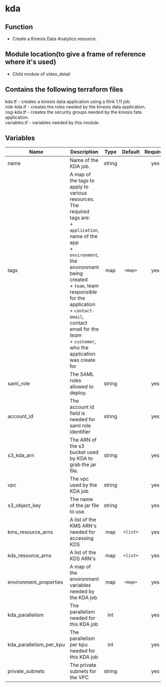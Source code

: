 # kda

## Function

- Create a Kinesis Data Analytics resource.

## Module location(to give a frame of reference where it's used)

- Child module of video_detail

## Contains the following terraform files

kda.tf - creates a kinesis data application using a flink 1.11 job.  
role-kda.tf - creates the roles needed by the kinesis data application.  
nsg-kda.tf - creates the security groups needed by the kinesis fata application.  
variables.tf - variables needed by this module.

## Variables

| Name                    | Description                                                                                                                                                                                                                                                                                                                 |  Type  | Default  | Required |
| ----------------------- | --------------------------------------------------------------------------------------------------------------------------------------------------------------------------------------------------------------------------------------------------------------------------------------------------------------------------- | :----: | :------: | :------: |
| name                    | Name of the KDA job.                                                                                                                                                                                                                                                                                                        | string |          |   yes    |
| tags                    | A map of the tags to apply to various resources. The required tags are: <br>+ `application`, name of the app <br>+ `environment`, the environment being created <br>+ `team`, team responsible for the application <br>+ `contact-email`, contact email for the _team_ <br>+ `customer`, who the application was create for |  map   | `<map>`  |   yes    |
| saml_role               | The SAML roles allowed to deploy.                                                                                                                                                                                                                                                                                           | string |          |   yes    |
| account_id              | The account id field is needed for saml role identifier                                                                                                                                                                                                                                                                     | string |          |   yes    |
| s3_kda_arn              | The ARN of the s3 bucket used by KDA to grab the jar file.                                                                                                                                                                                                                                                                  | string |          |   yes    |
| vpc                     | The vpc used by the KDA job                                                                                                                                                                                                                                                                                                 | string |          |   yes    |
| s3_object_key           | The name of the jar file to use.                                                                                                                                                                                                                                                                                            | string |          |   yes    |
| kms_resource_arns       | A list of the KMS ARN's needed for accessing KDS                                                                                                                                                                                                                                                                            |  map   | `<list>` |   yes    |
| kds_resource_arns       | A list of the KDS ARN's                                                                                                                                                                                                                                                                                                     |  map   | `<list>` |   yes    |
| environment_properties  | A map of the environment variables needed by the KDA job                                                                                                                                                                                                                                                                    |  map   | `<map>`  |   yes    |
| kda_parallelism         | The parallelism needed for this KDA job                                                                                                                                                                                                                                                                                     |  int   |          |   yes    |
| kda_parallelism_per_kpu | The parallelism per kpu needed for this KDA job                                                                                                                                                                                                                                                                             |  int   |          |   yes    |
| private_subnets         | The private subnets for the VPC                                                                                                                                                                                                                                                                                             | string |          |   yes    |
